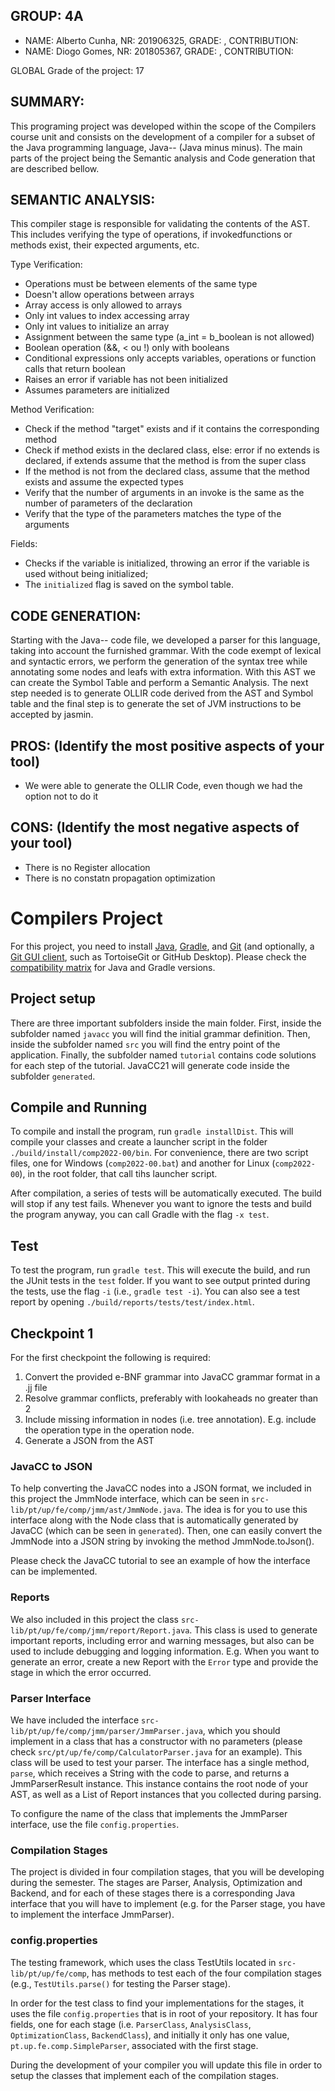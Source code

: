 ## GROUP: 4A

 
- NAME: Alberto Cunha, NR: 201906325, GRADE: , CONTRIBUTION: 
- NAME: Diogo Gomes, NR: 201805367, GRADE: , CONTRIBUTION: 

GLOBAL Grade of the project: 17

 

## SUMMARY: 
This programing project was developed within the scope of the Compilers course unit and consists on the development
of a compiler for a subset of the Java programming language, Java-- (Java minus minus). The main parts of the project being the
Semantic analysis and Code generation that are described bellow.



## SEMANTIC ANALYSIS: 
This compiler stage is responsible for validating the contents of the AST. This includes verifying the type of operations, if invokedfunctions or methods exist, their expected arguments, etc.

Type Verification:
- Operations must be between elements of the same type
- Doesn't allow operations between arrays
- Array access is only allowed to arrays
- Only int values to index accessing array
- Only int values to initialize an array
- Assignment between the same type (a_int = b_boolean is not allowed)
- Boolean operation (&&, < ou !) only with booleans
- Conditional expressions only accepts variables, operations or function calls that return boolean
- Raises an error if variable has not been initialized
- Assumes parameters are initialized

Method Verification:
- Check if the method "target" exists and if it contains the corresponding method
- Check if method exists in the declared class, else: error if no extends is declared, if extends assume that the method is from the super class
- If the method is not from the declared class, assume that the method exists and assume the expected types
- Verify that the number of arguments in an invoke is the same as the number of parameters of the declaration
- Verify that the type of the parameters matches the type of the arguments

Fields:
- Checks if the variable is initialized, throwing an error if the variable is used without being initialized;
- The `initialized` flag is saved on the symbol table.



## CODE GENERATION: 
 
Starting with the Java-- code file, we developed a parser for this language, taking into account the furnished grammar.
With the code exempt of lexical and syntactic errors, we perform the generation of the syntax tree while annotating some
nodes and leafs with extra information. With this AST we can create the Symbol Table and perform a Semantic Analysis.
The next step needed is to generate OLLIR code derived from the AST and Symbol table and the final step is to generate
the set of JVM instructions to be accepted by jasmin.



## PROS: (Identify the most positive aspects of your tool)
- We were able to generate the OLLIR Code, even though we had the option not to do it
 
## CONS: (Identify the most negative aspects of your tool)
- There is no Register allocation
- There is no constatn propagation optimization



# Compilers Project

For this project, you need to install [Java](https://jdk.java.net/), [Gradle](https://gradle.org/install/), and [Git](https://git-scm.com/downloads/) (and optionally, a [Git GUI client](https://git-scm.com/downloads/guis), such as TortoiseGit or GitHub Desktop). Please check the [compatibility matrix](https://docs.gradle.org/current/userguide/compatibility.html) for Java and Gradle versions.

## Project setup

There are three important subfolders inside the main folder. First, inside the subfolder named ``javacc`` you will find the initial grammar definition. Then, inside the subfolder named ``src`` you will find the entry point of the application. Finally, the subfolder named ``tutorial`` contains code solutions for each step of the tutorial. JavaCC21 will generate code inside the subfolder ``generated``.

## Compile and Running

To compile and install the program, run ``gradle installDist``. This will compile your classes and create a launcher script in the folder ``./build/install/comp2022-00/bin``. For convenience, there are two script files, one for Windows (``comp2022-00.bat``) and another for Linux (``comp2022-00``), in the root folder, that call tihs launcher script.

After compilation, a series of tests will be automatically executed. The build will stop if any test fails. Whenever you want to ignore the tests and build the program anyway, you can call Gradle with the flag ``-x test``.

## Test

To test the program, run ``gradle test``. This will execute the build, and run the JUnit tests in the ``test`` folder. If you want to see output printed during the tests, use the flag ``-i`` (i.e., ``gradle test -i``).
You can also see a test report by opening ``./build/reports/tests/test/index.html``.

## Checkpoint 1
For the first checkpoint the following is required:

1. Convert the provided e-BNF grammar into JavaCC grammar format in a .jj file
2. Resolve grammar conflicts, preferably with lookaheads no greater than 2
3. Include missing information in nodes (i.e. tree annotation). E.g. include the operation type in the operation node.
4. Generate a JSON from the AST

### JavaCC to JSON
To help converting the JavaCC nodes into a JSON format, we included in this project the JmmNode interface, which can be seen in ``src-lib/pt/up/fe/comp/jmm/ast/JmmNode.java``. The idea is for you to use this interface along with the Node class that is automatically generated by JavaCC (which can be seen in ``generated``). Then, one can easily convert the JmmNode into a JSON string by invoking the method JmmNode.toJson().

Please check the JavaCC tutorial to see an example of how the interface can be implemented.

### Reports
We also included in this project the class ``src-lib/pt/up/fe/comp/jmm/report/Report.java``. This class is used to generate important reports, including error and warning messages, but also can be used to include debugging and logging information. E.g. When you want to generate an error, create a new Report with the ``Error`` type and provide the stage in which the error occurred.


### Parser Interface

We have included the interface ``src-lib/pt/up/fe/comp/jmm/parser/JmmParser.java``, which you should implement in a class that has a constructor with no parameters (please check ``src/pt/up/fe/comp/CalculatorParser.java`` for an example). This class will be used to test your parser. The interface has a single method, ``parse``, which receives a String with the code to parse, and returns a JmmParserResult instance. This instance contains the root node of your AST, as well as a List of Report instances that you collected during parsing.

To configure the name of the class that implements the JmmParser interface, use the file ``config.properties``.

### Compilation Stages 

The project is divided in four compilation stages, that you will be developing during the semester. The stages are Parser, Analysis, Optimization and Backend, and for each of these stages there is a corresponding Java interface that you will have to implement (e.g. for the Parser stage, you have to implement the interface JmmParser).


### config.properties

The testing framework, which uses the class TestUtils located in ``src-lib/pt/up/fe/comp``, has methods to test each of the four compilation stages (e.g., ``TestUtils.parse()`` for testing the Parser stage). 

In order for the test class to find your implementations for the stages, it uses the file ``config.properties`` that is in root of your repository. It has four fields, one for each stage (i.e. ``ParserClass``, ``AnalysisClass``, ``OptimizationClass``, ``BackendClass``), and initially it only has one value, ``pt.up.fe.comp.SimpleParser``, associated with the first stage.

During the development of your compiler you will update this file in order to setup the classes that implement each of the compilation stages.

